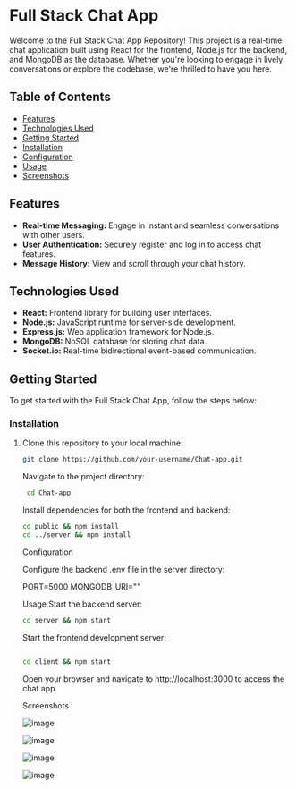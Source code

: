 ﻿# Full Stack Chat App

Welcome to the Full Stack Chat App Repository! This project is a real-time chat application built using React for the frontend, Node.js for the backend, and MongoDB as the database. Whether you're looking to engage in lively conversations or explore the codebase, we're thrilled to have you here.

## Table of Contents

- [Features](#features)
- [Technologies Used](#technologies-used)
- [Getting Started](#getting-started)
- [Installation](#installation)
- [Configuration](#configuration)
- [Usage](#usage)
- [Screenshots](#screenshots)

## Features

- **Real-time Messaging:** Engage in instant and seamless conversations with other users.
- **User Authentication:** Securely register and log in to access chat features.
- **Message History:** View and scroll through your chat history.

## Technologies Used

- **React:** Frontend library for building user interfaces.
- **Node.js:** JavaScript runtime for server-side development.
- **Express.js:** Web application framework for Node.js.
- **MongoDB:** NoSQL database for storing chat data.
- **Socket.io:** Real-time bidirectional event-based communication.

## Getting Started

To get started with the Full Stack Chat App, follow the steps below:

### Installation

1. Clone this repository to your local machine:

   ```bash
   git clone https://github.com/your-username/Chat-app.git
   ```

   Navigate to the project directory:

   ```bash
    cd Chat-app
   ```
    Install dependencies for both the frontend and backend:
    ```bash
    cd public && npm install
    cd ../server && npm install
    ```
    Configuration
    
    Configure the backend .env file in the server directory:
    
    PORT=5000
    MONGODB_URI=""
    
    Usage
    Start the backend server:
    
    ```bash
    cd server && npm start
    ```
    Start the frontend development server:
    
    ```bash
    
    cd client && npm start
    ```
    Open your browser and navigate to http://localhost:3000 to access the chat app.
    
    Screenshots

    ![image](https://github.com/soumiguria/Chat-app/assets/69115226/bc74176c-3e87-42dd-a65f-671e8502cf3b)

    ![image](https://github.com/soumiguria/Chat-app/assets/69115226/ef664a62-47fe-449d-98ba-a6a3cf4015c1)

    ![image](https://github.com/soumiguria/Chat-app/assets/69115226/1455c4ca-bf6d-41a2-b954-86d77e27f768)

    ![image](https://github.com/soumiguria/Chat-Application-/assets/69115226/a801c433-8802-4146-bdbe-69efe03d0f24)




